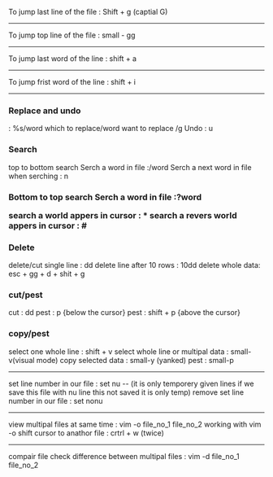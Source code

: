 To jump last line of the file : Shift + g (captial G)
**************************************************************************************************************
To jump top line of the file : small - gg
**************************************************************************************************************
To jump last word of the line : shift + a
**************************************************************************************************************
To jump frist word of the line : shift + i
**************************************************************************************************************
<h3>Replace and undo</h3>
: %s/word which to replace/word want to replace /g
Undo : u

<h3>Search</h3>
top to bottom search
Serch a word in file :/word
Serch a next word in file when serching : n

<h3>Bottom to top search
Serch a word in file :?word

search a world appers in cursor : *
search a revers world appers in cursor : #


<h3>Delete</h3>
delete/cut single line : dd
delete line after 10 rows : 10dd
delete whole data: esc + gg + d + shit + g

<h3>cut/pest</h3>
cut : dd
pest : p {below the cursor}
pest : shift + p {above the cursor}

<h3>copy/pest</h3>
select one whole line : shift + v
select whole line or multipal  data : small-v(visual mode)
copy selected data : small-y (yanked)
pest : small-p

**************************************************************************************************************
set line number in our file : set nu --
(it is only temporery given lines if we save this file with nu line this not saved it is only temp)
remove set line number in our file : set nonu
****************************************************************************************************************
view multipal files at same time : vim -o file_no_1 file_no_2
working with vim -o  shift cursor to  anathor file : crtrl + w (twice)
***************************************************************************************************************
compair file 
check difference between multipal files : vim -d file_no_1 file_no_2



